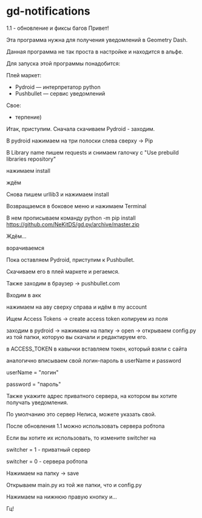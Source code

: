 # gd-notifications
1.1 - обновление и фиксы багов
Привет!

Эта программа нужна для получения уведомлений в Geometry Dash.

Данная программа не так проста в настройке и находится в альфе.

Для запуска этой программы понадобится:

Плей маркет:
- Pydroid — интерпретатор python
- Pushbullet — сервис уведомлений

Свое:

- терпение)

Итак, приступим.
Сначала скачиваем Pydroid - заходим.

В pydroid нажимаем на три полоски слева сверху -> Pip

В Library name пишем requests и снимаем галочку с "Use prebuild libraries repository"

нажимаем install

ждём

Снова пишем urllib3 и нажимаем install

Возвращаемся в боковое меню и нажимаем Terminal

В нем прописываем команду python -m pip install https://github.com/NeKitDS/gd.py/archive/master.zip

Ждём...

ворачиваемся

Пока оставляем Pydroid, приступим к Pushbullet.

Скачиваем его в плей маркете и регаемся.

Также заходим в браузер -> pushbullet.com

Входим в акк

нажимаем на аву сверху справа и идём в my account

Ищем Access Tokens -> create access token
копируем из поля

заходим в pydroid -> нажимаем на папку -> open -> открываем config.py из той папки, которую вы скачали и редактируем его.

в ACCESS_TOKEN в кавычки вставляем токен, который взяли с сайта

аналогично вписываем свой логин-пароль в userName и password

userName = "логин"

password = "пароль"

Также укажите адрес приватного сервера, на котором вы хотите получать уведомления.

По умолчанию это сервер Нелиса, можете указать свой.

После обновления 1.1 можно использовать сервера робтопа

Если вы хотите их использовать, то измените switcher на 

switcher = 1 - приватный сервер

switcher = 0 - сервера робтопа

Нажимаем на папку -> save

Открываем main.py из той же папки, что и config.py

Нажимаем на нижнюю правую кнопку и...

Гц!
